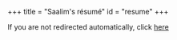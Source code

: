 +++
title = "Saalim's résumé"
id = "resume"
+++

<meta http-equiv="refresh" content="0; url=" />

If you are not redirected automatically, click [here]()
